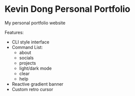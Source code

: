 # Kevin Dong Personal Portfolio
My personal portfolio website

Features:
- CLI style interface
- Command List:
  - about
  - socials
  - projects
  - light/dark mode
  - clear
  - help
- Reactive gradient banner
- Custom retro cursor
